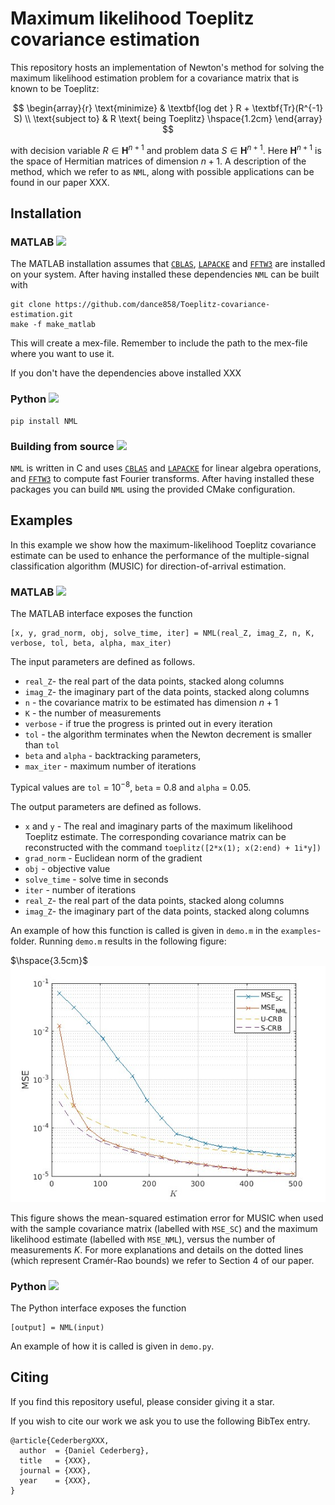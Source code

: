 # Maximum likelihood Toeplitz covariance estimation
This repository hosts an implementation of Newton's method for solving the maximum likelihood estimation problem for a covariance matrix that is known to be Toeplitz:

$$
\begin{array}{r}
\text{minimize} & \textbf{log det } R + \textbf{Tr}(R^{-1} S) \\
\text{subject to} & R \text{ being Toeplitz} \hspace{1.2cm}
\end{array}
$$

with decision variable
$R \in \mathbf{H}^{n+1}$
and problem data
$S \in \mathbf{H}^{n+1}.$ Here $\mathbf{H}^{n+1}$ is the space of Hermitian matrices of dimension $n + 1$. A description of the method, which we refer to as `NML`,  along with possible applications can be found in our paper XXX.

## Installation

### MATLAB <img src="https://cdn.jsdelivr.net/gh/devicons/devicon/icons/matlab/matlab-original.svg" height="20"/> 
The MATLAB installation assumes that [`CBLAS`](https://www.netlib.org/blas/#_cblas), [`LAPACKE`](https://www.netlib.org/lapack/lapacke.html) and [`FFTW3`](https://www.fftw.org/) are installed on your system. After having installed these dependencies `NML` can be built with
```
git clone https://github.com/dance858/Toeplitz-covariance-estimation.git
make -f make_matlab
```
This will create a mex-file. Remember to include the path to the mex-file where you want to use it.

If you don't have the dependencies above installed XXX
### Python <img src="https://cdn.jsdelivr.net/gh/devicons/devicon/icons/python/python-original.svg" height="20" />
```
pip install NML
```

### Building from source <img src="https://cdn.jsdelivr.net/gh/devicons/devicon/icons/c/c-original.svg" height="20"/>
`NML` is written in C and uses [`CBLAS`](https://www.netlib.org/blas/#_cblas) and [`LAPACKE`](https://www.netlib.org/lapack/lapacke.html) for linear algebra operations, 
and [`FFTW3`](https://www.fftw.org/) to compute fast Fourier transforms. After having installed these packages you can build `NML` using the provided CMake configuration.

## Examples
In this example we show how the maximum-likelihood Toeplitz covariance estimate can be used to enhance the performance of the multiple-signal classification algorithm (MUSIC) for direction-of-arrival estimation.

### MATLAB <img src="https://cdn.jsdelivr.net/gh/devicons/devicon/icons/matlab/matlab-original.svg" height="20"/> 
The MATLAB interface exposes the function
```
[x, y, grad_norm, obj, solve_time, iter] = NML(real_Z, imag_Z, n, K, verbose, tol, beta, alpha, max_iter)
```
The input parameters are defined as follows.
* `real_Z`- the real part of the data points, stacked along columns
* `imag_Z`- the imaginary part of the data points, stacked along columns
* `n` - the covariance matrix to be estimated has dimension $n + 1$
* `K` - the number of measurements
* `verbose` - if true the progress is printed out in every iteration
* `tol` - the algorithm terminates when the Newton decrement is smaller than `tol`
* `beta` and `alpha`  - backtracking parameters, 
* `max_iter` - maximum number of iterations

Typical values are `tol` = $10^{-8}$, `beta` = $0.8$ and `alpha` = $0.05.$

The output parameters are defined as follows.
* `x` and `y` - The real and imaginary parts of the maximum likelihood Toeplitz estimate. The corresponding covariance matrix can be reconstructed with       the command `toeplitz([2*x(1); x(2:end) + 1i*y])`
* `grad_norm` - Euclidean norm of the gradient
* `obj` - objective value
* `solve_time` - solve time in seconds
* `iter` - number of iterations
* `real_Z`- the real part of the data points, stacked along columns
* `imag_Z`- the imaginary part of the data points, stacked along columns
  
An example of how this function is called is given in `demo.m` in the `examples`-folder. Running `demo.m` results in the following figure:

$\hspace{3.5cm}$ ![](https://github.com/dance858/Toeplitz-covariance-estimation/blob/main/demo.jpg)

This figure shows the mean-squared estimation error for MUSIC when used with the sample covariance matrix (labelled with `MSE_SC`) and the maximum likelihood estimate (labelled with `MSE_NML`), versus the number of measurements $K$. For more explanations and details on the dotted lines (which represent Cramér-Rao bounds) we refer to Section 4 of our paper. 

### Python <img src="https://cdn.jsdelivr.net/gh/devicons/devicon/icons/python/python-original.svg" height="20" /> 
The Python interface exposes the function
```
[output] = NML(input)
```
An example of how it is called is given in `demo.py`.

## Citing
If you find this repository useful, please consider giving it a star.

If you wish to cite our work we ask you to use the following BibTex entry.

```
@article{CederbergXXX,
  author  = {Daniel Cederberg},
  title   = {XXX},
  journal = {XXX},
  year    = {XXX},
}
```
